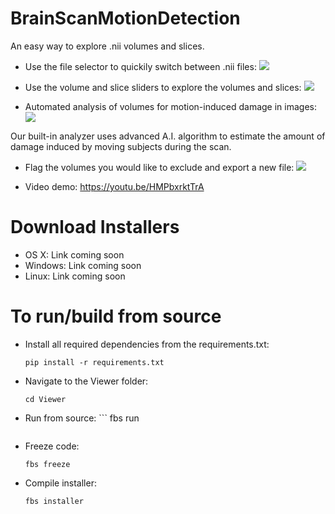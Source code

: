 # BrainScanMotionDetection
An easy way to explore .nii volumes and slices.

- Use the file selector to quickily switch between .nii files:
![](Demo/browse_files.gif)

- Use the volume and slice sliders to explore the volumes and slices:
![](Demo/explore_volumes.gif)

- Automated analysis of volumes for motion-induced damage in images:
![](Demo/analyze.gif)

Our built-in analyzer uses advanced A.I. algorithm to estimate the amount of damage induced by moving subjects during the scan.

- Flag the volumes you would like to exclude and export a new file:
![](Demo/export.gif)

- Video demo:
https://youtu.be/HMPbxrktTrA

# Download Installers
- OS X: Link coming soon
- Windows: Link coming soon
- Linux: Link coming soon

# To run/build from source
- Install all required dependencies from the requirements.txt:
	```
	pip install -r requirements.txt
	```
- Navigate to the Viewer folder:
	```
	cd Viewer
	```
- Run from source:
        ```
	fbs run
	```
- Freeze code:
	```
	fbs freeze
	```
- Compile installer:
	```
	fbs installer
	```

